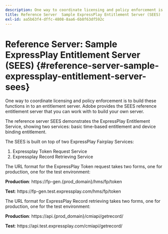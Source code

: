 ```yaml
---
description: One way to coordinate licensing and policy enforcement is to build these functions in to an entitlement server. Adobe provides the SEES reference entitlement server that you can work with to build your own server.
title: Reference Server  Sample ExpressPlay Entitlement Server (SEES)
exl-id: aa5b63f4-dffc-4808-8aa6-6b8f63df592c
---
```

# Reference Server: Sample ExpressPlay Entitlement Server (SEES) {#reference-server-sample-expressplay-entitlement-server-sees}

One way to coordinate licensing and policy enforcement is to build these functions in to an entitlement server. Adobe provides the SEES reference entitlement server that you can work with to build your own server.

The reference server SEES demonstrates the ExpressPlay Entitlement Service, showing two services: basic time-based entitlement and device binding entitlement.

The SEES is built on top of two ExpressPlay Fairplay Services:

1. Expressplay Token Request Service
1. Expressplay Record Retrieving Service

The URL format for the ExpressPlay Token request takes two forms, one for production, one for the test environment:

**Production**: ht<span></span>tps://fp-gen.{prod_domain}/hms/fp/token

**Test**: ht<span></span>tps://fp-gen.test.expressplay.com/hms/fp/token

The URL format for ExpressPlay Record retrieving takes two forms, one for production, one for the test environment:

**Production**: ht<span></span>tps://api.{prod_domain}/cmiapi/getrecord/

**Test**: ht<span></span>tps://api.test.expressplay.com/cmiapi/getrecord/
